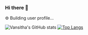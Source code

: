 ### Hi there 👋

⚙ Building user profile... 



![Vansitha's GitHub stats](https://github-readme-stats.vercel.app/api?username=Vansitha&theme=github_dark&show_icons=true)
[![Top Langs](https://github-readme-stats.vercel.app/api/top-langs/?username=Vansitha)](https://github.com/anuraghazra/github-readme-stats)
